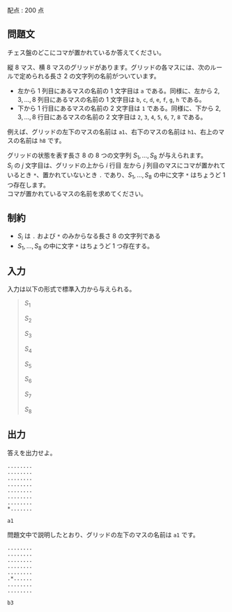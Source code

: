 配点 : $200$ 点

## 問題文

チェス盤のどこにコマが置かれているか答えてください。

縦 $8$ マス、横 $8$ マスのグリッドがあります。グリッドの各マスには、次のルールで定められる長さ $2$ の文字列の名前がついています。

- 左から $1$ 列目にあるマスの名前の $1$ 文字目は `a` である。同様に、左から $2,3,\ldots,8$ 列目にあるマスの名前の $1$ 文字目は `b`, `c`, `d`, `e`, `f`, `g`, `h` である。
- 下から $1$ 行目にあるマスの名前の $2$ 文字目は `1` である。同様に、下から $2,3,\ldots,8$ 行目にあるマスの名前の $2$ 文字目は `2`, `3`, `4`, `5`, `6`, `7`, `8` である。

例えば、グリッドの左下のマスの名前は `a1`、右下のマスの名前は `h1`、右上のマスの名前は `h8` です。

グリッドの状態を表す長さ $8$ の $8$ つの文字列 $S_1,\ldots,S_8$ が与えられます。<br>
$S_i$ の $j$ 文字目は、グリッドの上から $i$ 行目 左から $j$ 列目のマスにコマが置かれているとき `*`、置かれていないとき `.` であり、$S_1,\ldots,S_8$ の中に文字 `*` はちょうど $1$ つ存在します。<br>
コマが置かれているマスの名前を求めてください。

## 制約

- $S_i$ は `.` および `*` のみからなる長さ $8$ の文字列である
- $S_1,\ldots,S_8$ の中に文字 `*` はちょうど $1$ つ存在する。

## 入力

入力は以下の形式で標準入力から与えられる。

> $S_1$
> 
> $S_2$
> 
> $S_3$
> 
> $S_4$
> 
> $S_5$
> 
> $S_6$
> 
> $S_7$
> 
> $S_8$

## 出力

答えを出力せよ。  

```input1
........
........
........
........
........
........
........
*.......
```

```output1
a1
```

問題文中で説明したとおり、グリッドの左下のマスの名前は `a1` です。

```input2
........
........
........
........
........
.*......
........
........
```

```output2
b3
```